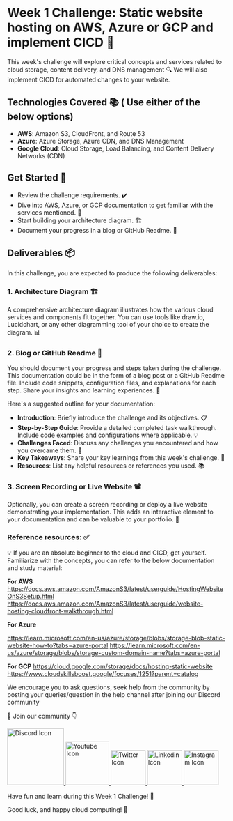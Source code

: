 # Week 1 Challenge: Static website hosting on AWS, Azure or GCP and implement CICD 🚀

This week's challenge will explore critical concepts and services related to cloud storage, content delivery, and DNS management 🔍 We will also implement CICD for automated changes to your website.

## Technologies Covered 📚 ( Use either of the below options)
- **AWS**: Amazon S3, CloudFront, and Route 53
- **Azure**: Azure Storage, Azure CDN, and DNS Management
- **Google Cloud**: Cloud Storage, Load Balancing, and Content Delivery Networks (CDN)

## Get Started 🚀
- Review the challenge requirements. ✔️
- Dive into AWS, Azure, or GCP documentation to get familiar with the services mentioned. 📖
- Start building your architecture diagram. 🏗️
- Document your progress in a blog or GitHub Readme. 📝

## Deliverables 📦

In this challenge, you are expected to produce the following deliverables:

### 1. Architecture Diagram 🏗️
A comprehensive architecture diagram illustrates how the various cloud services and components fit together. You can use tools like draw.io, Lucidchart, or any other diagramming tool of your choice to create the diagram. 📊

### 2. Blog or GitHub Readme 📄
You should document your progress and steps taken during the challenge. This documentation could be in the form of a blog post or a GitHub Readme file. Include code snippets, configuration files, and explanations for each step. Share your insights and learning experiences. 📝

Here's a suggested outline for your documentation:

- **Introduction**: Briefly introduce the challenge and its objectives. 📋
- **Step-by-Step Guide**: Provide a detailed completed task walkthrough. Include code examples and configurations where applicable. 💡
- **Challenges Faced**: Discuss any challenges you encountered and how you overcame them. 🤔
- **Key Takeaways**: Share your key learnings from this week's challenge. 🧐
- **Resources**: List any helpful resources or references you used. 📚

### 3. Screen Recording or Live Website 📽️
Optionally, you can create a screen recording or deploy a live website demonstrating your implementation. This adds an interactive element to your documentation and can be valuable to your portfolio. 🎥


### Reference resources: ✅
💡 If you are an absolute beginner to the cloud and CICD, get yourself. Familiarize with the concepts, you can refer to the below documentation and study material:

**For AWS**
https://docs.aws.amazon.com/AmazonS3/latest/userguide/HostingWebsiteOnS3Setup.html
https://docs.aws.amazon.com/AmazonS3/latest/userguide/website-hosting-cloudfront-walkthrough.html

**For Azure**

https://learn.microsoft.com/en-us/azure/storage/blobs/storage-blob-static-website-how-to?tabs=azure-portal
https://learn.microsoft.com/en-us/azure/storage/blobs/storage-custom-domain-name?tabs=azure-portal

**For GCP**
https://cloud.google.com/storage/docs/hosting-static-website
https://www.cloudskillsboost.google/focuses/1251?parent=catalog

We encourage you to ask questions, seek help from the community by posting your queries/question in the help channel after joining our Discord community

🔗 Join our community 👇  

<a href="https://tr.ee/1gYq2dJ73E">
  <img src="https://static.vecteezy.com/system/resources/previews/018/930/718/original/discord-logo-discord-icon-transparent-free-png.png" alt="Discord Icon" width="130" height="130">
</a>

<a href="https://www.youtube.com/TechTutorialswithPiyush">
  <img src="https://cdn-icons-png.flaticon.com/256/1384/1384060.png" alt="Youtube Icon" width="100" height="100">
</a>

<a href="https://twitter.com/thecloudopscomm">
  <img src="https://cdn4.iconfinder.com/data/icons/social-media-icons-the-circle-set/48/twitter_circle-512.png" alt="Twitter Icon" width="80" height="80">
</a>

<a href="https://www.linkedin.com/company/thecloudopscomm/">
  <img src="https://gartman.com/wp-content/uploads/2020/08/57-571935_linkedin-icon-vector-png-linkedin-circle-logo-transparent.jpg" alt="Linkedin Icon" width="80" height="80">
</a>

<a href="https://www.instagram.com/techtutorialswithpiyush/">
  <img src="https://upload.wikimedia.org/wikipedia/commons/thumb/5/58/Instagram-Icon.png/1024px-Instagram-Icon.png" alt="Instagram Icon" width="80" height="80">
</a>



Have fun and learn during this Week 1 Challenge! 🤗

Good luck, and happy cloud computing! 🌟
